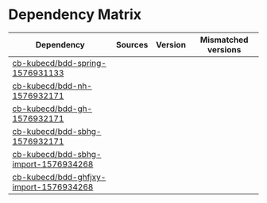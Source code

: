 # Dependency Matrix

Dependency | Sources | Version | Mismatched versions
---------- | ------- | ------- | -------------------
[cb-kubecd/bdd-spring-1576931133](https://github.com/cb-kubecd/bdd-spring-1576931133.git) |  | []() | 
[cb-kubecd/bdd-nh-1576932171](https://github.com/cb-kubecd/bdd-nh-1576932171.git) |  | []() | 
[cb-kubecd/bdd-gh-1576932171](https://github.com/cb-kubecd/bdd-gh-1576932171.git) |  | []() | 
[cb-kubecd/bdd-sbhg-1576932171](https://github.com/cb-kubecd/bdd-sbhg-1576932171.git) |  | []() | 
[cb-kubecd/bdd-sbhg-import-1576934268](https://github.com/cb-kubecd/bdd-sbhg-import-1576934268.git) |  | []() | 
[cb-kubecd/bdd-ghfjxy-import-1576934268](https://github.com/cb-kubecd/bdd-ghfjxy-import-1576934268.git) |  | []() | 
